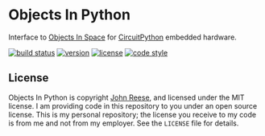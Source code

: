 Objects In Python
=================

Interface to [Objects In Space][ois] for [CircuitPython][] embedded hardware.

[![build status](https://travis-ci.org/jreese/objectsinpython.svg?branch=master)](https://travis-ci.org/jreese/objectsinpython)
[![version](https://img.shields.io/pypi/v/objectsinpython.svg)](https://pypi.org/project/objectsinpython)
[![license](https://img.shields.io/pypi/l/objectsinpython.svg)](https://github.com/jreese/objectsinpython/blob/master/LICENSE)
[![code style](https://img.shields.io/badge/code%20style-black-000000.svg)](https://github.com/ambv/black)



License
-------

Objects In Python is copyright [John Reese](https://jreese.sh), and licensed under the
MIT license.  I am providing code in this repository to you under an open source
license.  This is my personal repository; the license you receive to my code
is from me and not from my employer. See the `LICENSE` file for details.

[ois]: http://objectsgame.com/
[CircuitPython]: https://circuitpython.org